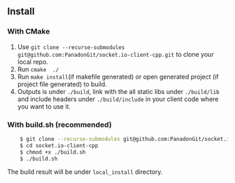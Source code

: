 ## Install

### With CMake
1. Use `git clone --recurse-submodules git@github.com:PanadonGit/socket.io-client-cpp.git` to clone your local repo.
2. Run `cmake  ./`
3. Run `make install`(if makefile generated) or open generated project (if project file generated) to build.
4. Outputs is under `./build`, link with the all static libs under `./build/lib` and  include headers under `./build/include` in your client code where you want to use it.

### With build.sh (recommended)

```bash
    $ git clone --recurse-submodules git@github.com:PanadonGit/socket.io-client-cpp.git
    $ cd socket.io-client-cpp
    $ chmod +x ./build.sh
    $ ./build.sh
```
The build result will be under `local_install` directory.